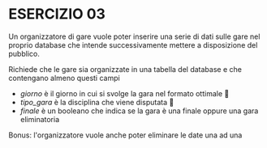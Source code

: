 # ESERCIZIO 03

Un organizzatore di gare vuole poter inserire una serie di dati sulle gare nel proprio database che intende successivamente
mettere a disposizione del pubblico.

Richiede che le gare sia organizzate in una tabella del database e che contengano almeno questi campi

- _giorno_ è il giorno in cui si svolge la gara nel formato ottimale

- _tipo_gara_ è la disciplina che viene disputata 

- _finale_ è un booleano che indica se la gara è una finale  oppure una gara eliminatoria

Bonus:
l'organizzatore vuole anche poter eliminare le date una ad una